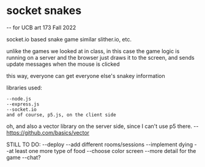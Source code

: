 # socket snakes

-- for UCB art 173 Fall 2022

socket.io based snake game similar slither.io, etc.

unlike the games we looked at in class, in this case the game logic is running on a server and
the browser just draws it to the screen, and sends update messages when the mouse is clicked

this way, everyone can get everyone else's snakey information

libraries used:

    --node.js
    --express.js
    --socket.io
    and of course, p5.js, on the client side

oh, and also a vector library on the server side, since I can't use p5 there.
--https://github.com/basics/vector

STILL TO DO:
    --deploy
    --add different rooms/sessions
    --implement dying
    --at least one more type of food
    --choose color screen
    --more detail for the game
    --chat?